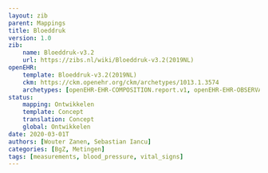 ```yaml
---
layout: zib
parent: Mappings
title: Bloeddruk
version: 1.0
zib:
    name: Bloeddruk-v3.2
    url: https://zibs.nl/wiki/Bloeddruk-v3.2(2019NL)
openEHR:
    template: Bloeddruk-v3.2(2019NL)
    ckm: https://ckm.openehr.org/ckm/archetypes/1013.1.3574
    archetypes: [openEHR-EHR-COMPOSITION.report.v1, openEHR-EHR-OBSERVATION.blood_pressure.v2]
status:
    mapping: Ontwikkelen
    template: Concept
    translation: Concept
    global: Ontwikkelen
date: 2020-03-01T
authors: [Wouter Zanen, Sebastian Iancu]
categories: [BgZ, Metingen]
tags: [measurements, blood_pressure, vital_signs]
---
```



